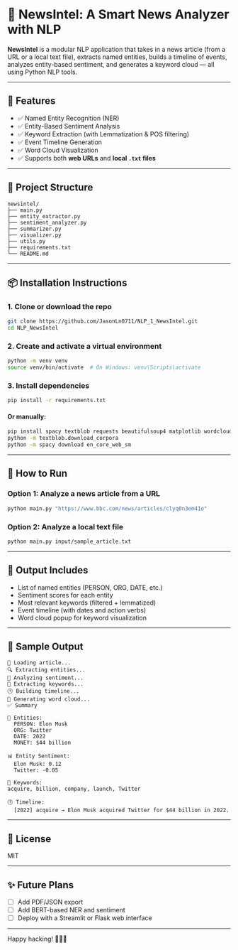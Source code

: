 # 🧠 NewsIntel: A Smart News Analyzer with NLP

**NewsIntel** is a modular NLP application that takes in a news article (from a URL or a local text file), extracts named entities, builds a timeline of events, analyzes entity-based sentiment, and generates a keyword cloud — all using Python NLP tools.

---

## 🚀 Features

- ✅ Named Entity Recognition (NER)
- ✅ Entity-Based Sentiment Analysis
- ✅ Keyword Extraction (with Lemmatization & POS filtering)
- ✅ Event Timeline Generation
- ✅ Word Cloud Visualization
- ✅ Supports both **web URLs** and **local `.txt` files**

---

## 📁 Project Structure

```
newsintel/
├── main.py
├── entity_extractor.py
├── sentiment_analyzer.py
├── summarizer.py
├── visualizer.py
├── utils.py
├── requirements.txt
└── README.md
```

---

## 📦 Installation Instructions

### 1. Clone or download the repo
```bash
git clone https://github.com/JasonLn0711/NLP_1_NewsIntel.git
cd NLP_NewsIntel
```

### 2. Create and activate a virtual environment
```bash
python -m venv venv
source venv/bin/activate  # On Windows: venv\Scripts\activate
```

### 3. Install dependencies
```bash
pip install -r requirements.txt
```

#### Or manually:
```bash
pip install spacy textblob requests beautifulsoup4 matplotlib wordcloud
python -m textblob.download_corpora
python -m spacy download en_core_web_sm
```

---

## 🧪 How to Run

### Option 1: Analyze a news article from a **URL**
```bash
python main.py "https://www.bbc.com/news/articles/clyq0n3em41o"
```

### Option 2: Analyze a **local text file**
```bash
python main.py input/sample_article.txt
```

---

## 🧠 Output Includes

- List of named entities (PERSON, ORG, DATE, etc.)
- Sentiment scores for each entity
- Most relevant keywords (filtered + lemmatized)
- Event timeline (with dates and action verbs)
- Word cloud popup for keyword visualization

---

## 🧊 Sample Output
```
🔄 Loading article...
🔍 Extracting entities...
💬 Analyzing sentiment...
🧠 Extracting keywords...
🕒 Building timeline...
🎨 Generating word cloud...
✅ Summary

📌 Entities:
  PERSON: Elon Musk
  ORG: Twitter
  DATE: 2022
  MONEY: $44 billion

📊 Entity Sentiment:
  Elon Musk: 0.12
  Twitter: -0.05

🔑 Keywords:
acquire, billion, company, launch, Twitter

🕒 Timeline:
  [2022] acquire → Elon Musk acquired Twitter for $44 billion in 2022.
```

---

## 📘 License
MIT

---

## ✨ Future Plans
- [ ] Add PDF/JSON export
- [ ] Add BERT-based NER and sentiment
- [ ] Deploy with a Streamlit or Flask web interface

---

Happy hacking! 🧠💬🚀
